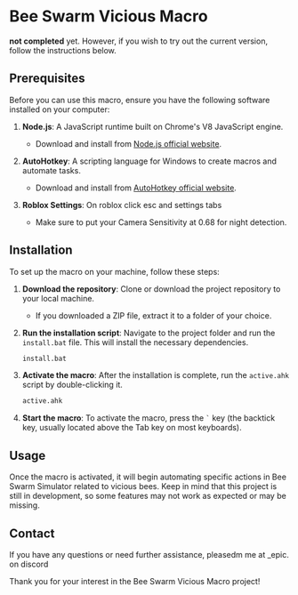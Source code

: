 # Bee Swarm Vicious Macro

**not completed** yet. However, if you wish to try out the current version, follow the instructions below.

## Prerequisites

Before you can use this macro, ensure you have the following software installed on your computer:

1. **Node.js**: A JavaScript runtime built on Chrome's V8 JavaScript engine.
   - Download and install from [Node.js official website](https://nodejs.org/).

2. **AutoHotkey**: A scripting language for Windows to create macros and automate tasks.
   - Download and install from [AutoHotkey official website](https://www.autohotkey.com/).
3. **Roblox Settings**: On roblox click esc and settings tabs
   - Make sure to put your Camera Sensitivity at 0.68 for night detection.



## Installation

To set up the macro on your machine, follow these steps:

1. **Download the repository**: Clone or download the project repository to your local machine.
   - If you downloaded a ZIP file, extract it to a folder of your choice.

2. **Run the installation script**: Navigate to the project folder and run the `install.bat` file. This will install the necessary dependencies.
   ```sh
   install.bat
   ```

3. **Activate the macro**: After the installation is complete, run the `active.ahk` script by double-clicking it.
   ```sh
   active.ahk
   ```

4. **Start the macro**: To activate the macro, press the ``` ` ``` key (the backtick key, usually located above the Tab key on most keyboards).

## Usage

Once the macro is activated, it will begin automating specific actions in Bee Swarm Simulator related to vicious bees. Keep in mind that this project is still in development, so some features may not work as expected or may be missing.


## Contact

If you have any questions or need further assistance, pleasedm me at _epic. on discord

Thank you for your interest in the Bee Swarm Vicious Macro project!